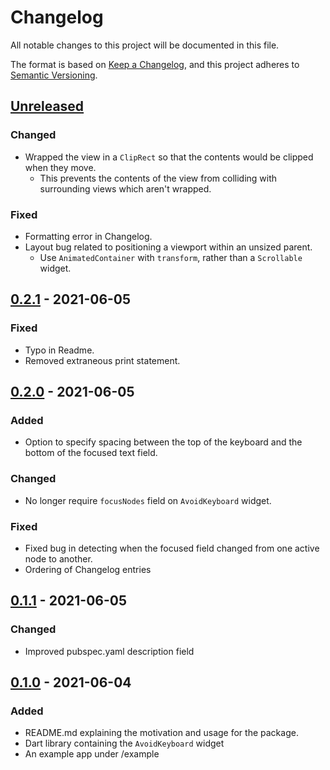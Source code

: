 # Changelog

All notable changes to this project will be documented in this file.

The format is based on [Keep a Changelog](https://keepachangelog.com/en/1.0.0/),
and this project adheres to [Semantic Versioning](https://semver.org/spec/v2.0.0.html).

## [Unreleased]

### Changed

- Wrapped the view in a `ClipRect` so that the contents would be clipped when they move.
  - This prevents the contents of the view from colliding with surrounding views which
    aren't wrapped.

### Fixed

- Formatting error in Changelog.
- Layout bug related to positioning a viewport within an unsized parent.
  - Use `AnimatedContainer` with `transform`, rather than a `Scrollable` widget.

## [0.2.1] - 2021-06-05

### Fixed

- Typo in Readme.
- Removed extraneous print statement.

## [0.2.0] - 2021-06-05

### Added

- Option to specify spacing between the top of the keyboard and the bottom of the 
  focused text field.

### Changed

- No longer require `focusNodes` field on `AvoidKeyboard` widget.

### Fixed

- Fixed bug in detecting when the focused field changed from one active node to another.
- Ordering of Changelog entries

## [0.1.1] - 2021-06-05

### Changed

- Improved pubspec.yaml description field

## [0.1.0] - 2021-06-04

### Added

- README.md explaining the motivation and usage for the package.
- Dart library containing the `AvoidKeyboard` widget
- An example app under /example

[0.1.0]: https://github.com/HornMichaelS/flutter_avoid_keyboard/releases/tag/v0.1.0-alpha
[0.1.1]: https://github.com/HornMichaelS/flutter_avoid_keyboard/releases/tag/v0.1.1-alpha
[0.2.0]: https://github.com/HornMichaelS/flutter_avoid_keyboard/releases/tag/v0.2.0-alpha
[0.2.1]: https://github.com/HornMichaelS/flutter_avoid_keyboard/releases/tag/v0.2.1-alpha
[Unreleased]: https://github.com/HornMichaelS/flutter_avoid_keyboard/compare/v0.2.1-alpha...HEAD
